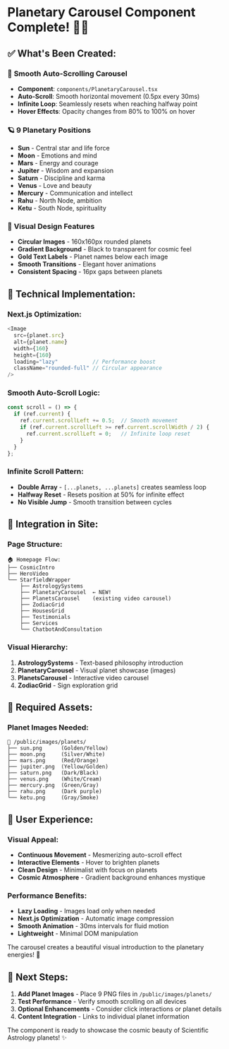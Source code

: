 # Planetary Carousel Component Complete! 🌌✨

## ✅ **What's Been Created:**

### 🎠 **Smooth Auto-Scrolling Carousel**
- **Component**: `components/PlanetaryCarousel.tsx`
- **Auto-Scroll**: Smooth horizontal movement (0.5px every 30ms)
- **Infinite Loop**: Seamlessly resets when reaching halfway point
- **Hover Effects**: Opacity changes from 80% to 100% on hover

### 🪐 **9 Planetary Positions**
- **Sun** - Central star and life force
- **Moon** - Emotions and mind
- **Mars** - Energy and courage
- **Jupiter** - Wisdom and expansion
- **Saturn** - Discipline and karma
- **Venus** - Love and beauty
- **Mercury** - Communication and intellect
- **Rahu** - North Node, ambition
- **Ketu** - South Node, spirituality

### 🎨 **Visual Design Features**
- **Circular Images** - 160x160px rounded planets
- **Gradient Background** - Black to transparent for cosmic feel
- **Gold Text Labels** - Planet names below each image
- **Smooth Transitions** - Elegant hover animations
- **Consistent Spacing** - 16px gaps between planets

## 🚀 **Technical Implementation:**

### **Next.js Optimization:**
```typescript
<Image
  src={planet.src}
  alt={planet.name}
  width={160}
  height={160}
  loading="lazy"           // Performance boost
  className="rounded-full" // Circular appearance
/>
```

### **Smooth Auto-Scroll Logic:**
```typescript
const scroll = () => {
  if (ref.current) {
    ref.current.scrollLeft += 0.5;  // Smooth movement
    if (ref.current.scrollLeft >= ref.current.scrollWidth / 2) {
      ref.current.scrollLeft = 0;   // Infinite loop reset
    }
  }
};
```

### **Infinite Scroll Pattern:**
- **Double Array** - `[...planets, ...planets]` creates seamless loop
- **Halfway Reset** - Resets position at 50% for infinite effect
- **No Visible Jump** - Smooth transition between cycles

## 🎯 **Integration in Site:**

### **Page Structure:**
```
🏠 Homepage Flow:
├── CosmicIntro
├── HeroVideo  
└── StarfieldWrapper
    ├── AstrologySystems
    ├── PlanetaryCarousel  ← NEW!
    ├── PlanetsCarousel    (existing video carousel)
    ├── ZodiacGrid
    ├── HousesGrid
    ├── Testimonials
    ├── Services
    └── ChatbotAndConsultation
```

### **Visual Hierarchy:**
1. **AstrologySystems** - Text-based philosophy introduction
2. **PlanetaryCarousel** - Visual planet showcase (images)
3. **PlanetsCarousel** - Interactive video carousel
4. **ZodiacGrid** - Sign exploration grid

## 📁 **Required Assets:**

### **Planet Images Needed:**
```
📂 /public/images/planets/
├── sun.png      (Golden/Yellow)
├── moon.png     (Silver/White)
├── mars.png     (Red/Orange)
├── jupiter.png  (Yellow/Golden)
├── saturn.png   (Dark/Black)
├── venus.png    (White/Cream)
├── mercury.png  (Green/Gray)
├── rahu.png     (Dark purple)
└── ketu.png     (Gray/Smoke)
```

## 🌟 **User Experience:**

### **Visual Appeal:**
- **Continuous Movement** - Mesmerizing auto-scroll effect
- **Interactive Elements** - Hover to brighten planets
- **Clean Design** - Minimalist with focus on planets
- **Cosmic Atmosphere** - Gradient background enhances mystique

### **Performance Benefits:**
- **Lazy Loading** - Images load only when needed
- **Next.js Optimization** - Automatic image compression
- **Smooth Animation** - 30ms intervals for fluid motion
- **Lightweight** - Minimal DOM manipulation

The carousel creates a beautiful visual introduction to the planetary energies! 🌟

## 🎯 **Next Steps:**

1. **Add Planet Images** - Place 9 PNG files in `/public/images/planets/`
2. **Test Performance** - Verify smooth scrolling on all devices
3. **Optional Enhancements** - Consider click interactions or planet details
4. **Content Integration** - Links to individual planet information

The component is ready to showcase the cosmic beauty of Scientific Astrology planets! ✨